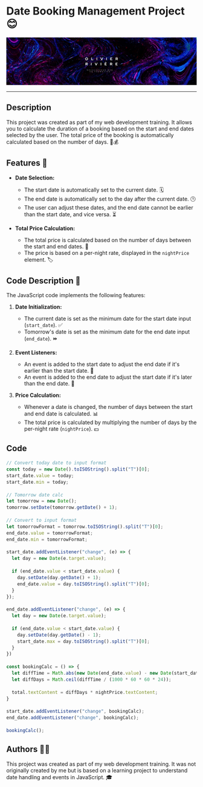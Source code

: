 # Date Booking Management Project 😊

![Your Logo](./assets/img/1716296373896.jpg)

---

## Description

This project was created as part of my web development training. It allows you to calculate the duration of a booking based on the start and end dates selected by the user. The total price of the booking is automatically calculated based on the number of days. 📅💰

## Features 🌟

- **Date Selection:**
  - The start date is automatically set to the current date. 🗓️
  - The end date is automatically set to the day after the current date. 🕒
  - The user can adjust these dates, and the end date cannot be earlier than the start date, and vice versa. ⏳

- **Total Price Calculation:**
  - The total price is calculated based on the number of days between the start and end dates. 💸
  - The price is based on a per-night rate, displayed in the `nightPrice` element. 🏷️

## Code Description 📝

The JavaScript code implements the following features:

1. **Date Initialization:**
   - The current date is set as the minimum date for the start date input (`start_date`). ✅
   - Tomorrow's date is set as the minimum date for the end date input (`end_date`). ⏩

2. **Event Listeners:**
   - An event is added to the start date to adjust the end date if it's earlier than the start date. 🔄
   - An event is added to the end date to adjust the start date if it's later than the end date. 🔄

3. **Price Calculation:**
   - Whenever a date is changed, the number of days between the start and end date is calculated. 📊
   - The total price is calculated by multiplying the number of days by the per-night rate (`nightPrice`). 💵

## Code

```javascript
// Convert today date to input format
const today = new Date().toISOString().split("T")[0];
start_date.value = today;
start_date.min = today;

// Tomorrow date calc
let tomorrow = new Date();
tomorrow.setDate(tomorrow.getDate() + 1);

// Convert to input format
let tomorrowFormat = tomorrow.toISOString().split("T")[0];
end_date.value = tomorrowFormat;
end_date.min = tomorrowFormat;

start_date.addEventListener("change", (e) => {
  let day = new Date(e.target.value);

  if (end_date.value < start_date.value) {
    day.setDate(day.getDate() + 1);
    end_date.value = day.toISOString().split("T")[0];
  }
});

end_date.addEventListener("change", (e) => {
  let day = new Date(e.target.value);

  if (end_date.value < start_date.value) {
    day.setDate(day.getDate() - 1);
    start_date.max = day.toISOString().split("T")[0];
  }
})

const bookingCalc = () => {
  let diffTime = Math.abs(new Date(end_date.value) - new Date(start_date.value));
  let diffDays = Math.ceil(diffTime / (1000 * 60 * 60 * 24));
  
  total.textContent = diffDays * nightPrice.textContent;
}

start_date.addEventListener("change", bookingCalc);
end_date.addEventListener("change", bookingCalc);

bookingCalc();
```

## Authors 👨‍💻

This project was created as part of my web development training. It was not originally created by me but is based on a learning project to understand date handling and events in JavaScript. 🎓
